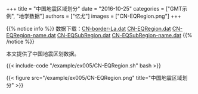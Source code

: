 +++
title = "中国地震区域划分"
date = "2016-10-25"
categories = ["GMT示例", "地学数据"]
authors = ["忆尤"]
images = ["CN-EQRegion.png"]
+++

{{% notice info %}}
数据下载：[CN-border-La.dat](/datas/CN-border-La.dat) [CN-EQRegion.dat](/datas/CN-EQRegion.dat)
[CN-EQRegion-name.dat](/datas/CN-EQRegion-name.dat)
[CN-EQSubRegion.dat](/datas/CN-EQSubRegion.dat)
[CN-EQSubRegion-name.dat](/datas/CN-EQSubRegion-name.dat)
{{% /notice %}}

本文提供了中国地震区划数据。

{{< include-code "/example/ex005/CN-EQRegion.sh" bash >}}

{{< figure src="/example/ex005/CN-EQRegion.png" title="中国地震区域划分" >}}
